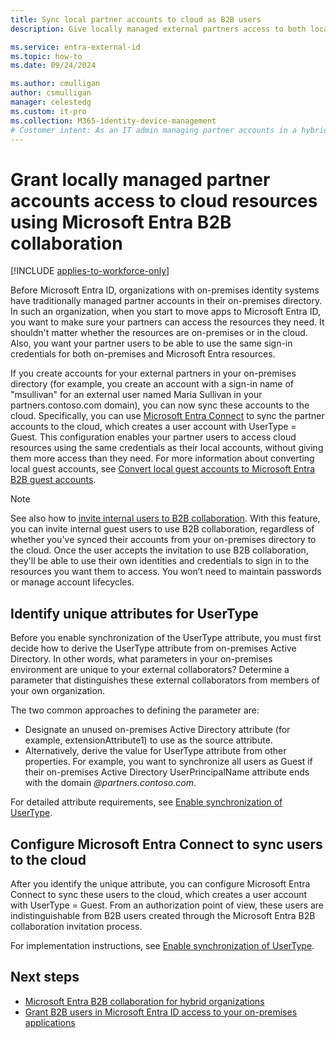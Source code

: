 ```yaml
---
title: Sync local partner accounts to cloud as B2B users
description: Give locally managed external partners access to both local and cloud resources using the same credentials with Microsoft Entra B2B collaboration.

ms.service: entra-external-id
ms.topic: how-to
ms.date: 09/24/2024

ms.author: cmulligan
author: csmulligan
manager: celestedg
ms.custom: it-pro
ms.collection: M365-identity-device-management
# Customer intent: As an IT admin managing partner accounts in a hybrid organization, I want to sync partner accounts from our on-premises directory to the cloud using Microsoft Entra Connect, so that our partners can access the resources they need with the same sign-in credentials for both on-premises and cloud resources.
---
```


# Grant locally managed partner accounts access to cloud resources using Microsoft Entra B2B collaboration

[!INCLUDE [applies-to-workforce-only](./includes/applies-to-workforce-only.md)]

Before Microsoft Entra ID, organizations with on-premises identity systems have traditionally managed partner accounts in their on-premises directory. In such an organization, when you start to move apps to Microsoft Entra ID, you want to make sure your partners can access the resources they need. It shouldn't matter whether the resources are on-premises or in the cloud. Also, you want your partner users to be able to use the same sign-in credentials for both on-premises and Microsoft Entra resources. 

If you create accounts for your external partners in your on-premises directory (for example, you create an account with a sign-in name of "msullivan" for an external user named Maria Sullivan in your partners.contoso.com domain), you can now sync these accounts to the cloud. Specifically, you can use [Microsoft Entra Connect](~/identity/hybrid/connect/whatis-azure-ad-connect.md) to sync the partner accounts to the cloud, which creates a user account with UserType = Guest. This configuration enables your partner users to access cloud resources using the same credentials as their local accounts, without giving them more access than they need. For more information about converting local guest accounts, see [Convert local guest accounts to Microsoft Entra B2B guest accounts](~/architecture/10-secure-local-guest.md). 

> [!NOTE]
> See also how to [invite internal users to B2B collaboration](invite-internal-users.md). With this feature, you can invite internal guest users to use B2B collaboration, regardless of whether you've synced their accounts from your on-premises directory to the cloud. Once the user accepts the invitation to use B2B collaboration, they'll be able to use their own identities and credentials to sign in to the resources you want them to access. You won’t need to maintain passwords or manage account lifecycles. 

## Identify unique attributes for UserType

Before you enable synchronization of the UserType attribute, you must first decide how to derive the UserType attribute from on-premises Active Directory. In other words, what parameters in your on-premises environment are unique to your external collaborators? Determine a parameter that distinguishes these external collaborators from members of your own organization.

The two common approaches to defining the parameter are:

- Designate an unused on-premises Active Directory attribute (for example, extensionAttribute1) to use as the source attribute. 
- Alternatively, derive the value for UserType attribute from other properties. For example, you want to synchronize all users as Guest if their on-premises Active Directory UserPrincipalName attribute ends with the domain *\@partners.contoso.com*.
 
For detailed attribute requirements, see [Enable synchronization of UserType](~/identity/hybrid/connect/how-to-connect-sync-change-the-configuration.md#enable-synchronization-of-usertype). 

<a name='configure-azure-ad-connect-to-sync-users-to-the-cloud'></a>

## Configure Microsoft Entra Connect to sync users to the cloud

After you identify the unique attribute, you can configure Microsoft Entra Connect to sync these users to the cloud, which creates a user account with UserType = Guest. From an authorization point of view, these users are indistinguishable from B2B users created through the Microsoft Entra B2B collaboration invitation process.

For implementation instructions, see [Enable synchronization of UserType](~/identity/hybrid/connect/how-to-connect-sync-change-the-configuration.md#enable-synchronization-of-usertype).

## Next steps

- [Microsoft Entra B2B collaboration for hybrid organizations](hybrid-organizations.md)
- [Grant B2B users in Microsoft Entra ID access to your on-premises applications](hybrid-cloud-to-on-premises.md)
